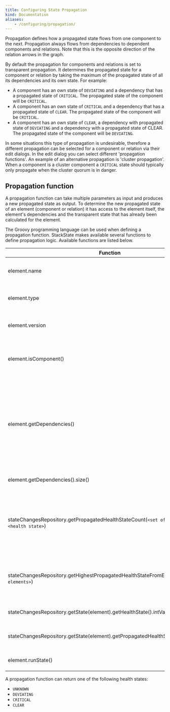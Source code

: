 ```yaml
---
title: Configuring State Propagation
kind: Documentation
aliases:
    - /configuring/propagation/
---
```

Propagation defines how a propagated state flows from one component to the next. Propagation always flows from dependencies to dependent components and relations. Note that this is the opposite direction of the relation arrows in the graph.

By default the propagation for components and relations is set to transparent propagation. It determines the propagated state for a component or relation by taking the maximum of the propagated state of all its dependencies and its own state. For example:

* A component has an own state of `DEVIATING` and a dependency that has a propagated state of `CRITICAL`. The propagated state of the component will be `CRITICAL`.
* A component has an own state of `CRITICAL` and a dependency that has a propagated state of `CLEAR`. The propagated state of the component will be `CRITICAL`.
* A component has an own state of `CLEAR`, a dependency with propagated state of `DEVIATING` and a dependency with a propagated state of CLEAR. The propagated state of the component will be `DEVIATING`.

In some situations this type of propagation is undesirable, therefore a different propagation can be selected for a component or relation via their edit dialogs. In the edit dialog you can select different 'propagation functions'. An example of an alternative
propagation is 'cluster propagation'. When a component is a cluster component a `CRITICAL` state should typically only propagate when the cluster quorum is in danger.

## Propagation function

A propagation function can take multiple parameters as input and produces a new propagated state as output. To determine the new propagated state of an element (component or relation) it has access to the element itself, the element's dependencies and the
transparent state that has already been calculated for the element.

The Groovy programming language can be used when defining a propagation function. StackState makes available several functions to define propagation logic. Available functions are listed below.

| Function | Description |
| -------- | --- |
| element.name | returns the name of the current `element`. |
| element.type | returns the type of the current `element`. |
| element.version | returns a component version, Optional. |
| element.isComponent() | returns `true` when `element` is a component, false in case of a relation. |
| element.getDependencies() | when the `element` is a component the command returns a set of the outgoing relations and when `element` is relation the command returns a set of components. |
| element.getDependencies().size() | returns the number of dependencies. |
| stateChangesRepository.getPropagatedHealthStateCount(`<set of elements>`, `<health state>`) | returns the number of elements in the set that have a certain health state. Health state can be `CRITICAL` for example. |
| stateChangesRepository.getHighestPropagatedHealthStateFromElements(`<set of elements>`) | return the highest propagated health state based on the given set of elements. |
| stateChangesRepository.getState(element).getHealthState().intValue | return `element`'s health state. |
| stateChangesRepository.getState(element).getPropagatedHealthState().getIntValue() | return `element`'s propagated health state. |
| element.runState() | return the `element`'s run state |

A propagation function can return one of the following health states:

* `UNKNOWN`
* `DEVIATING`
* `CRITICAL`
* `CLEAR`
